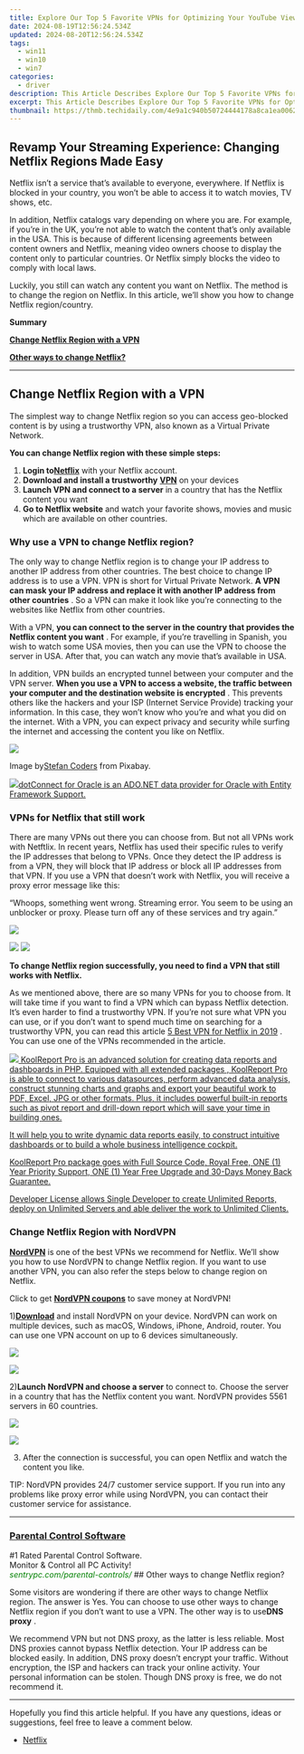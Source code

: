 ```yaml
---
title: Explore Our Top 5 Favorite VPNs for Optimizing Your YouTube Viewing Experience
date: 2024-08-19T12:56:24.534Z
updated: 2024-08-20T12:56:24.534Z
tags:
  - win11
  - win10
  - win7
categories:
  - driver
description: This Article Describes Explore Our Top 5 Favorite VPNs for Optimizing Your YouTube Viewing Experience
excerpt: This Article Describes Explore Our Top 5 Favorite VPNs for Optimizing Your YouTube Viewing Experience
thumbnail: https://thmb.techidaily.com/4e9a1c940b50724444178a8ca1ea00629e8b0a1b576a49f43654cbb3ff64d23c.jpg
---
```


## Revamp Your Streaming Experience: Changing Netflix Regions Made Easy

Netflix isn’t a service that’s available to everyone, everywhere. If Netflix is blocked in your country, you won’t be able to access it to watch movies, TV shows, etc.

 In addition, Netflix catalogs vary depending on where you are. For example, if you’re in the UK, you’re not able to watch the content that’s only available in the USA. This is because of different licensing agreements between content owners and Netflix, meaning video owners choose to display the content only to particular countries. Or Netflix simply blocks the video to comply with local laws.

 Luckily, you still can watch any content you want on Netflix. The method is to change the region on Netflix. In this article, we’ll show you how to change Netflix region/country.

**Summary**

[**Change Netflix Region with a VPN**](https://tools.techidaily.com/drivereasy/download/)

[**Other ways to change Netflix?**](https://tools.techidaily.com/drivereasy/download/)

---

## Change Netflix Region with a VPN

 The simplest way to change Netflix region so you can access geo-blocked content is by using a trustworthy VPN, also known as a Virtual Private Network.

**You can change Netflix region with these simple steps:**

1. **Login to[Netflix](https://www.netflix.com)** [](https://www.netflix.com) with your Netflix account.
2. **Download and install a trustworthy** [**VPN**](https://tools.techidaily.com/drivereasy/download/) on your devices
3. **Launch VPN and connect to a server** in a country that has the Netflix content you want
4. **Go to Netflix website** and watch your favorite shows, movies and music which are available on other countries.

### Why use a VPN to change Netflix region?

 The only way to change Netflix region is to change your IP address to another IP address from other countries. The best choice to change IP address is to use a VPN. VPN is short for Virtual Private Network. **A VPN can mask your IP address and replace it with another IP address from other countries** . So a VPN can make it look like you’re connecting to the websites like Netflix from other countries.

 With a VPN, **you can connect to the server in the country that provides the Netflix content you want** . For example, if you’re travelling in Spanish, you wish to watch some USA movies, then you can use the VPN to choose the server in USA. After that, you can watch any movie that’s available in USA.

 In addition, VPN builds an encrypted tunnel between your computer and the VPN server. **When you use a VPN to access a website, the traffic between your computer and the destination website is encrypted** . This prevents others like the hackers and your ISP (Internet Service Provide) tracking your information. In this case, they won’t know who you’re and what you did on the internet. With a VPN, you can expect privacy and security while surfing the internet and accessing the content you like on Netflix.

![](https://images.drivereasy.com/wp-content/uploads/2019/09/vpn-for-home-security-4079772_1920-1024x535.jpg)

 Image by[Stefan Coders](https://pixabay.com/users/Madskip-11782809/?utm%5Fsource=link-attribution&utm%5Fmedium=referral&utm%5Fcampaign=image&utm%5Fcontent=4079772) from[](https://pixabay.com/?utm%5Fsource=link-attribution&utm%5Fmedium=referral&utm%5Fcampaign=image&utm%5Fcontent=4079772) Pixabay.

<!-- affiliate ads begin -->
<a href="https://checkout.devart.com/order/checkout.php?PRODS=5023555&QTY=1&AFFILIATE=108875&CART=1"><img src="https://secure.avangate.com/images/merchant/45b430710ad04765a6afd58d9d9fafca/products/dotConnect_O.png" border="0">dotConnect for Oracle is an ADO.NET data provider for Oracle with Entity Framework Support.</a>
<!-- affiliate ads end -->
### VPNs for Netflix that still work

 There are many VPNs out there you can choose from. But not all VPNs work with Netftlix. In recent years, Netflix has used their specific rules to verify the IP addresses that belong to VPNs. Once they detect the IP address is from a VPN, they will block that IP address or block all IP addresses from that VPN. If you use a VPN that doesn’t work with Netflix, you will receive a proxy error message like this:

 “Whoops, something went wrong. Streaming error. You seem to be using an unblocker or proxy. Please turn off any of these services and try again.”

![](https://images.drivereasy.com/wp-content/uploads/2019/09/image-328.png)

<!-- affiliate ads begin -->
<a href="https://shop.manycam.com/order/checkout.php?PRODS=17727588&QTY=1&AFFILIATE=108875&CART=1"><img src="https://secure.avangate.com/images/merchant/8230bea7d54bcdf99cdfe85cb07313d5/mcaffbanner600x500.png" border="0"></a>
<a href="https://shop.manycam.com/order/checkout.php?PRODS=17727588&QTY=1&AFFILIATE=108875&CART=1"><img src="https://secure.avangate.com/images/merchant/8230bea7d54bcdf99cdfe85cb07313d5/Affiliates_300x250px_valentinesday.png" border="0"></a>
<!-- affiliate ads end -->
 **To change Netflix region successfully, you need to find a VPN that still works with Netflix.**

 As we mentioned above, there are so many VPNs for you to choose from. It will take time if you want to find a VPN which can bypass Netflix detection. It’s even harder to find a trustworthy VPN. If you’re not sure what VPN you can use, or if you don’t want to spend much time on searching for a trustworthy VPN, you can read this article [5 Best VPN for Netflix in 2019](https://tools.techidaily.com/drivereasy/download/) . You can use one of the VPNs recommended in the article.

<!-- affiliate ads begin -->
<a href="https://secure.2checkout.com/order/checkout.php?PRODS=4737285&QTY=1&AFFILIATE=108875&CART=1"><img src="https://secure.avangate.com/images/merchant/b2f83c409ce63012229fb9cd465bdcfe/products/copy_reporting_system.png" border="0">  KoolReport Pro  is an advanced solution for creating data reports and dashboards in PHP. Equipped with all  extended packages , KoolReport Pro is able to connect to various datasources, perform advanced data analysis, construct stunning charts and graphs and export your beautiful work to PDF, Excel, JPG or other formats. Plus, it includes powerful built-in reports such as pivot report and drill-down report which will save your time in building ones. 

 It will help you to write dynamic data reports easily, to construct intuitive dashboards or to build a whole business intelligence cockpit. 

  KoolReport Pro  package goes with Full Source Code, Royal Free, ONE (1) Year Priority Support, ONE (1) Year Free Upgrade and 30-Days Money Back Guarantee. 

  Developer License  allows  Single Developer  to create Unlimited Reports, deploy on Unlimited Servers and able deliver the work to Unlimited Clients. </a>
<!-- affiliate ads end -->
### Change Netflix Region with NordVPN

**[NordVPN](https://tools.techidaily.com/drivereasy/download/)**  is one of the best VPNs we recommend for Netflix. We’ll show you how to use NordVPN to change Netflix region. If you want to use another VPN, you can also refer the steps below to change region on Netflix.

 Click to get **[NordVPN coupons](https://tools.techidaily.com/drivereasy/download/)**  to save money at NordVPN!

 1)[**Download**](https://tools.techidaily.com/drivereasy/download/) and install NordVPN on your device. NordVPN can work on multiple devices, such as macOS, Windows, iPhone, Android, router. You can use one VPN account on up to 6 devices simultaneously.

![](https://images.drivereasy.com/wp-content/uploads/2019/09/image-327.png)

<!-- affiliate ads begin -->
<a href="https://secure.2checkout.com/order/checkout.php?PRODS=4621764&QTY=1&AFFILIATE=108875&CART=1"><img src="https://www.x-mirage.com/x-mirage/img/page-home.jpg" border="0"></a>
<!-- affiliate ads end -->
 2)**Launch NordVPN and choose a server** to connect to. Choose the server in a country that has the Netflix content you want. NordVPN provides 5561 servers in 60 countries.

![](https://images.drivereasy.com/wp-content/uploads/2019/09/image-329.png)

<!-- affiliate ads begin -->
<a href="https://store.nero.com/order/checkout.php?PRODS=42296855&QTY=1&AFFILIATE=108875&CART=1"><img src="http://cdnwww.nero.com/nero-com-wAssets/img/banners/2023/recode/Nero_Recode_Screen_2.png" border="0"></a>
<!-- affiliate ads end -->
 3) After the connection is successful, you can open Netflix and watch the content you like.

 TIP: NordVPN provides 24/7 customer service support. If you run into any problems like proxy error while using NordVPN, you can contact their customer service for assistance.

---

<!-- affiliate ads begin -->
<h3 id="200610"><a href="https://sentrypc.7eer.net/c/5597632/200610/3022">Parental Control Software</a></h3>
<span class="text-ad-content">
	#1 Rated Parental Control Software.<br/>
	Monitor & Control all PC Activity!<br/>
		<cite style="color:green">sentrypc.com/parental-controls/</cite>
	</span><img height="0" width="0" src="https://sentrypc.7eer.net/i/5597632/200610/3022" style="position:absolute;visibility:hidden;" border="0" />
<!-- affiliate ads end -->
## Other ways to change Netflix region?

 Some visitors are wondering if there are other ways to change Netflix region. The answer is Yes. You can choose to use other ways to change Netflix region if you don’t want to use a VPN. The other way is to use**DNS proxy** .

 We recommend VPN but not DNS proxy, as the latter is less reliable. Most DNS proxies cannot bypass Netflix detection. Your IP address can be blocked easily. In addition, DNS proxy doesn’t encrypt your traffic. Without encryption, the ISP and hackers can track your online activity. Your personal information can be stolen. Though DNS proxy is free, we do not recommend it.

---

 Hopefully you find this article helpful. If you have any questions, ideas or suggestions, feel free to leave a comment below.

* [Netflix](https://tools.techidaily.com/drivereasy/download/)

<ins class="adsbygoogle"
     style="display:block"
     data-ad-format="autorelaxed"
     data-ad-client="ca-pub-7571918770474297"
     data-ad-slot="1223367746"></ins>



<ins class="adsbygoogle"
     style="display:block"
     data-ad-client="ca-pub-7571918770474297"
     data-ad-slot="8358498916"
     data-ad-format="auto"
     data-full-width-responsive="true"></ins>


